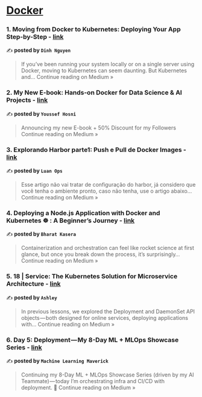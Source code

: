 
<h1><a href=https://medium.com/tag/docker/recommended target="_blank" rel="noopener noreferrer">Docker</a></h1>
<h3>1. Moving from Docker to Kubernetes: Deploying Your App Step-by-Step - <a href="https://medium.com/@dinhnguyen1812/moving-from-docker-to-kubernetes-deploying-your-app-step-by-step-6a1a032f2af4?source=rss------docker-5" target="_blank" rel="noopener noreferrer">link</a></h3>

✍️ **posted by `Dinh Nguyen`**

<blockquote>If you’ve been running your system locally or on a single server using Docker, moving to Kubernetes can seem daunting. But Kubernetes and…
Continue reading on Medium »</blockquote>

<h3>2. My New E-book: Hands-on Docker for Data Science & AI Projects - <a href="https://yousefhosni.medium.com/my-new-e-book-hands-on-docker-for-data-science-ai-projects-bfc245876e9f?source=rss------docker-5" target="_blank" rel="noopener noreferrer">link</a></h3>

✍️ **posted by `Youssef Hosni`**

<blockquote>Announcing my new E-book + 50% Discount for my Followers
Continue reading on Medium »</blockquote>

<h3>3. Explorando Harbor parte1: Push e Pull de Docker Images - <a href="https://medium.com/@luan.ads359/explorando-harbor-parte1-push-e-pull-de-docker-images-d8c352946c75?source=rss------docker-5" target="_blank" rel="noopener noreferrer">link</a></h3>

✍️ **posted by `Luan Ops`**

<blockquote>Esse artigo não vai tratar de configuração do harbor, já considero que você tenha o ambiente pronto, caso não tenha, use o artigo abaixo…
Continue reading on Medium »</blockquote>

<h3>4. Deploying a Node.js Application with Docker  and Kubernetes ☸ : A Beginner’s Journey - <a href="https://medium.com/@bharat.kj044/deploying-a-node-js-application-with-docker-and-kubernetes-a-beginners-journey-b9ebff4c87d9?source=rss------docker-5" target="_blank" rel="noopener noreferrer">link</a></h3>

✍️ **posted by `Bharat Kasera`**

<blockquote>Containerization and orchestration can feel like rocket science at first glance, but once you break down the process, it’s surprisingly…
Continue reading on Medium »</blockquote>

<h3>5. 18 | Service: The Kubernetes Solution for Microservice Architecture - <a href="https://medium.com/@ashleyHK/18-service-the-kubernetes-solution-for-microservice-architecture-81be490da82e?source=rss------docker-5" target="_blank" rel="noopener noreferrer">link</a></h3>

✍️ **posted by `Ashley`**

<blockquote>In previous lessons, we explored the Deployment and DaemonSet API objects — both designed for online services, deploying applications with…
Continue reading on Medium »</blockquote>

<h3>6. Day 5: Deployment — My 8-Day ML + MLOps Showcase Series - <a href="https://medium.com/@machine-learning-maverick/day-5-deployment-my-8-day-ml-mlops-showcase-series-d5401c65994f?source=rss------docker-5" target="_blank" rel="noopener noreferrer">link</a></h3>

✍️ **posted by `Machine Learning Maverick`**

<blockquote>Continuing my 8-Day ML + MLOps Showcase Series (driven by my AI Teammate) — today I’m orchestrating infra and CI/CD with deployment. 🚀
Continue reading on Medium »</blockquote>

